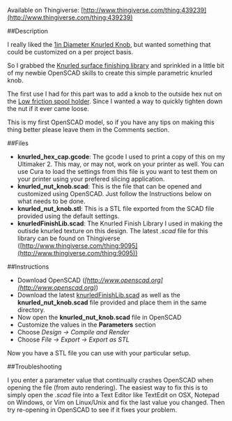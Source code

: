 Available on Thingiverse: [http://www.thingiverse.com/thing:439239](http://www.thingiverse.com/thing:439239)

##Description
						
I really liked the [1in Diameter Knurled Knob](http://www.thingiverse.com/thing:177400), but wanted something that could be customized on a per project basis.

So I grabbed the [Knurled surface finishing library](http://www.thingiverse.com/thing:9095) and sprinkled in a little bit of my newbie OpenSCAD skills to create this simple parametric knurled knob.

The first use I had for this part was to add a knob to the outside hex nut on the [Low friction spool holder](http://thingiverse.com/thing:235925). Since I wanted a way to quickly tighten down the nut if it ever came loose. 

This is my first OpenSCAD model, so if you have any tips on making this thing better please leave them in the Comments section.

##Files

* **knurled_hex_cap.gcode**: The gcode I used to print a copy of this on my Ultimaker 2. This may, or may not, work on your printer as well. You can use Cura to load the settings from this file is you want to test them on your printer using your prefered slicing application. 
* **knurled_nut_knob.scad**: This is the file that can be opened and customized using OpenSCAD. Just follow the Instructions below on what needs to be done.
* **knurled_nut_knob.stl**: This is a STL file exported from the SCAD file provided using the default settings.
* **knurledFinishLib.scad**: The Knurled Finish Library I used in making the outisde knurled texture on this design. The latest *.scad* file for this library can be found on Thingiverse ([http://www.thingiverse.com/thing:9095](http://www.thingiverse.com/thing:9095))

##Instructions

* Download OpenSCAD (*[http://www.openscad.org](http://www.openscad.org)*)
* Download the latest [knurledFinishLib.scad](http://www.thingiverse.com/thing:9095) as well as the **knurled_nut_knob.scad** file provided and place them in the same directory.
* Now open the **knurled_nut_knob.scad** file in OpenSCAD   
* Customize the values in the **Parameters** section  
* Choose *Design -> Compile and Render* 
* Choose *File -> Export ->  Export as STL*

Now you have a STL file you can use with your particular setup.

##Troubleshooting

I you enter a parameter value that continually crashes OpenSCAD when opening the file (from auto rendering). The easiest way to fix this is to simply open the *.scad* file into a Text Editor like TextEdit on OSX, Notepad on Windows, or Vim on Linux/Unix and fix the last value you changed. Then try re-opening in OpenSCAD to see if it fixes your problem.